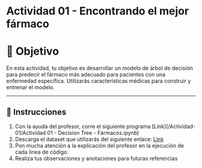 # **Actividad 01 - Encontrando el mejor fármaco**

# 🎯 **Objetivo**
En esta actividad, tu objetivo es desarrollar un modelo de árbol de decisión para predecir el fármaco más adecuado para pacientes con una enfermedad específica. Utilizarás características médicas para construir y entrenar el modelo. 

---

## 📑 Instrucciones
1.	Con la ayuda del profesor, corre el siguiente programa [Link](/Actividad-01/Actividad 01 - Decision Tree - Fármacos.ipynb)
2.	Descarga el dataset que utilizarás del siguiente enlace: [Link]()
3.	Pon mucha atención a la explicación del profesor en la ejecución de cada línea de código.
4.	Realiza tus observaciones y anotaciones para futuras referencias



